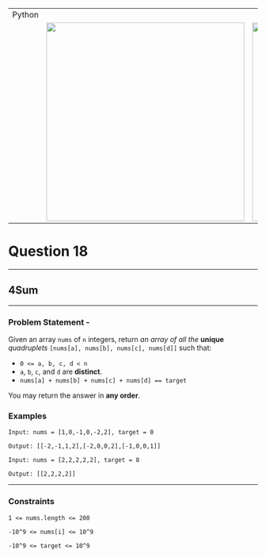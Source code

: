 ||||
|---|---|---|
|Python|
||<img src = 'https://awesomescreenshot.s3.amazonaws.com/image/4900480/44193954-44c22645ff973941db034d0c28db77df.png?X-Amz-Algorithm=AWS4-HMAC-SHA256&X-Amz-Credential=AKIAJSCJQ2NM3XLFPVKA%2F20231112%2Fus-east-1%2Fs3%2Faws4_request&X-Amz-Date=20231112T083056Z&X-Amz-Expires=28800&X-Amz-SignedHeaders=host&X-Amz-Signature=d7f9c3e259976e25d81ca965f6a8b3500d6044374a38670f24a32439d84a1142' width = 400>|<img src = 'https://awesomescreenshot.s3.amazonaws.com/image/4900480/44193959-53075a6466fc49f659728361f725b274.png?X-Amz-Algorithm=AWS4-HMAC-SHA256&X-Amz-Credential=AKIAJSCJQ2NM3XLFPVKA%2F20231112%2Fus-east-1%2Fs3%2Faws4_request&X-Amz-Date=20231112T083116Z&X-Amz-Expires=28800&X-Amz-SignedHeaders=host&X-Amz-Signature=f62d2a4b132aca67d457337e9bba2e01d47279c6a2db9bb23819846ecc3269bc' width = 400>


# Question 18
****
## 4Sum    

****
### Problem Statement -

Given an array `nums` of `n` integers, return *an array of all the* **unique** *quadruplets* `[nums[a], nums[b], nums[c], nums[d]]` such that:

* `0 <= a, b, c, d < n`
* `a`, `b`, `c`, and `d` are **distinct**.
* `nums[a] + nums[b] + nums[c] + nums[d] == target`

You may return the answer in **any order**.

### Examples
```
Input: nums = [1,0,-1,0,-2,2], target = 0

Output: [[-2,-1,1,2],[-2,0,0,2],[-1,0,0,1]]
```
```
Input: nums = [2,2,2,2,2], target = 8

Output: [[2,2,2,2]]
```
****
### Constraints
```
1 <= nums.length <= 200

-10^9 <= nums[i] <= 10^9

-10^9 <= target <= 10^9
```
